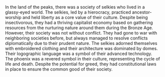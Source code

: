 In the land of the peaks, there was a society of selkies who lived in a glassy-eyed world. The selkies, led by a hierocracy, practiced ancestor-worship and held liberty as a core value of their culture. Despite being insectivorous, they had a thriving capitalist economy based on gathering resources from the nurturing nature around them during the Bronze Age. However, their society was not without conflict. They had gone to war with neighboring societies before, but always managed to resolve conflicts diplomatically due to their prudent nature. The selkies adorned themselves with embroidered clothing and their architecture was dominated by domes. Their logographic language was a symbol of their advanced technology. The phoenix was a revered symbol in their culture, representing the cycle of life and death. Despite the potential for greed, they had constitutional laws in place to ensure the common good of their society.